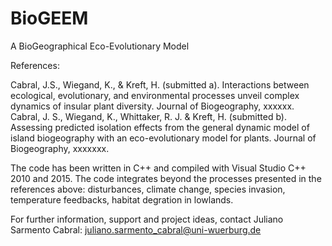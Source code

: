 # BioGEEM
A BioGeographical Eco-Evolutionary Model

References:

Cabral, J.S., Wiegand, K., & Kreft, H. (submitted a). Interactions between ecological, evolutionary, and environmental processes unveil complex dynamics of insular plant diversity. Journal of Biogeography, xxxxxx.
Cabral, J. S., Wiegand, K., Whittaker, R. J. & Kreft, H. (submitted b). Assessing predicted isolation effects from the general dynamic model of island biogeography with an eco-evolutionary model for plants. Journal of Biogeography, xxxxxxx.

The code has been written in C++ and compiled with Visual Studio C++ 2010 and 2015. The code integrates beyond the processes presented in the references above: disturbances, climate change, species invasion, temperature feedbacks, habitat degration in lowlands. 

For further information, support and project ideas, contact Juliano Sarmento Cabral: juliano.sarmento_cabral@uni-wuerburg.de
